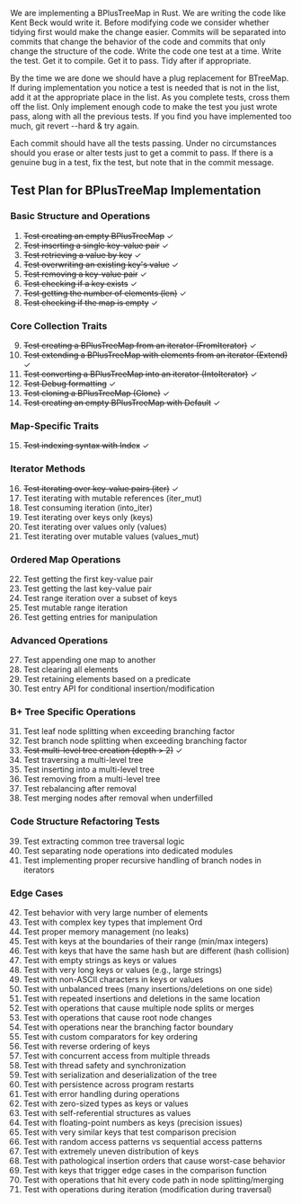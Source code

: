 We are implementing a BPlusTreeMap in Rust. We are writing the code like Kent Beck would write it. Before modifying code we consider whether tidying first would make the change easier. Commits will be separated into commits that change the behavior of the code and commits that only change the structure of the code. Write the code one test at a time. Write the test. Get it to compile. Get it to pass. Tidy after if appropriate.

By the time we are done we should have a plug replacement for BTreeMap. If during implementation you notice a test is needed that is not in the list, add it at the appropriate place in the list. As you complete tests, cross them off the list. Only implement enough code to make the test you just wrote pass, along with all the previous tests. If you find you have implemented too much, git revert --hard & try again.

Each commit should have all the tests passing. Under no circumstances should you erase or alter tests just to get a commit to pass. If there is a genuine bug in a test, fix the test, but note that in the commit message.

## Test Plan for BPlusTreeMap Implementation

### Basic Structure and Operations

1. ~~Test creating an empty BPlusTreeMap~~ ✓
2. ~~Test inserting a single key-value pair~~ ✓
3. ~~Test retrieving a value by key~~ ✓
4. ~~Test overwriting an existing key's value~~ ✓
5. ~~Test removing a key-value pair~~ ✓
6. ~~Test checking if a key exists~~ ✓
7. ~~Test getting the number of elements (len)~~ ✓
8. ~~Test checking if the map is empty~~ ✓

### Core Collection Traits

9. ~~Test creating a BPlusTreeMap from an iterator (FromIterator)~~ ✓
10. ~~Test extending a BPlusTreeMap with elements from an iterator (Extend)~~ ✓
11. ~~Test converting a BPlusTreeMap into an iterator (IntoIterator)~~ ✓
12. ~~Test Debug formatting~~ ✓
13. ~~Test cloning a BPlusTreeMap (Clone)~~ ✓
14. ~~Test creating an empty BPlusTreeMap with Default~~ ✓

### Map-Specific Traits

15. ~~Test indexing syntax with Index<K>~~ ✓

### Iterator Methods

16. ~~Test iterating over key-value pairs (iter)~~ ✓
17. Test iterating with mutable references (iter_mut)
18. Test consuming iteration (into_iter)
19. Test iterating over keys only (keys)
20. Test iterating over values only (values)
21. Test iterating over mutable values (values_mut)

### Ordered Map Operations

22. Test getting the first key-value pair
23. Test getting the last key-value pair
24. Test range iteration over a subset of keys
25. Test mutable range iteration
26. Test getting entries for manipulation

### Advanced Operations

27. Test appending one map to another
28. Test clearing all elements
29. Test retaining elements based on a predicate
30. Test entry API for conditional insertion/modification

### B+ Tree Specific Operations

31. Test leaf node splitting when exceeding branching factor
32. Test branch node splitting when exceeding branching factor
33. ~~Test multi-level tree creation (depth > 2)~~ ✓
34. Test traversing a multi-level tree
35. Test inserting into a multi-level tree
36. Test removing from a multi-level tree
37. Test rebalancing after removal
38. Test merging nodes after removal when underfilled

### Code Structure Refactoring Tests

39. Test extracting common tree traversal logic
40. Test separating node operations into dedicated modules
41. Test implementing proper recursive handling of branch nodes in iterators

### Edge Cases

42. Test behavior with very large number of elements
43. Test with complex key types that implement Ord
44. Test proper memory management (no leaks)
45. Test with keys at the boundaries of their range (min/max integers)
46. Test with keys that have the same hash but are different (hash collision)
47. Test with empty strings as keys or values
48. Test with very long keys or values (e.g., large strings)
49. Test with non-ASCII characters in keys or values
50. Test with unbalanced trees (many insertions/deletions on one side)
51. Test with repeated insertions and deletions in the same location
52. Test with operations that cause multiple node splits or merges
53. Test with operations that cause root node changes
54. Test with operations near the branching factor boundary
55. Test with custom comparators for key ordering
56. Test with reverse ordering of keys
57. Test with concurrent access from multiple threads
58. Test with thread safety and synchronization
59. Test with serialization and deserialization of the tree
60. Test with persistence across program restarts
61. Test with error handling during operations
62. Test with zero-sized types as keys or values
63. Test with self-referential structures as values
64. Test with floating-point numbers as keys (precision issues)
65. Test with very similar keys that test comparison precision
66. Test with random access patterns vs sequential access patterns
67. Test with extremely uneven distribution of keys
68. Test with pathological insertion orders that cause worst-case behavior
69. Test with keys that trigger edge cases in the comparison function
70. Test with operations that hit every code path in node splitting/merging
71. Test with operations during iteration (modification during traversal)
